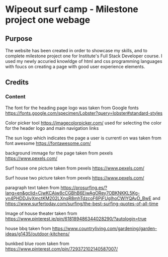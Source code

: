 # Wipeout surf camp - Milestone project one webage


## Purpose

The website has been created in order to showcase my skills, and to complete milestone project one for  Institute's Full Stack Developer course.
I used my newly accuried knowldge of html and css programming languages with foucs on creating a page with good user experience elements.

## Credits

### Content

The font for the heading page logo was taken from Google fonts https://fonts.google.com/specimen/Lobster?query=lobster#standard-styles

Color picker tool  https://imagecolorpicker.com/ used for selecting the color for the header logo and main navigation links 

The sun logo which indicates the page a user is currentl on was taken from font awesome https://fontawesome.com/

background immage for the page taken from pexels https://www.pexels.com/

Surf house one picture taken from pexels https://www.pexels.com/

Surf house two picture taken from pexels https://www.pexels.com/

paragraph text taken from https://prosurfing.es/?lang=en&gclid=CjwKCAjw8cCGBhB6EiwAgORey7OBKNKKL5Kg-yn4PHDDJiyXmctKM202LXnqR8mhTdzcoF6PjFUgIhoCWIYQAvD_BwE and https://www.surfertoday.com/surfing/the-best-surfing-quotes-of-all-time

Image of house theater taken from https://www.pinterest.ie/pin/618189486344028290/?autologin=true

house bbq taken from https://www.countryliving.com/gardening/garden-ideas/g1435/outdoor-kitchens/

bunkbed blue room taken from https://www.pinterest.com/pin/729372102140587007/
